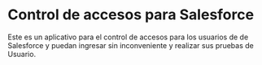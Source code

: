# Control de accesos para Salesforce

Este es un aplicativo para el control de accesos para los usuarios de de Salesforce y puedan ingresar sin inconveniente y realizar sus pruebas de Usuario.
